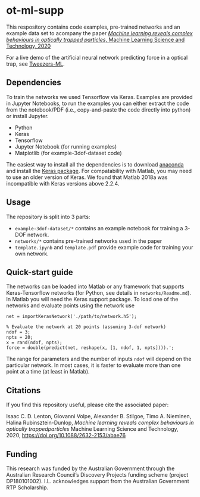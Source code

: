 # ot-ml-supp
This respository contains code examples, pre-trained networks and an example data
set to acompany the paper [*Machine learning reveals complex behaviours in optically
trapped particles*, Machine Learning Science and Technology, 2020](https://doi.org/10.1088/2632-2153/abae76)

For a live demo of the artificial neural network predicting force in a
optical trap, see [Tweezers-ML](https://ilent2.github.io/tweezers-ml/).

## Dependencies
To train the networks we used Tensorflow via Keras.
Examples are provided in Jupyter Notebooks, to run the examples
you can either extract the code from the notebook/PDF (i.e.,
copy-and-paste the code directly into python) or install Jupyter.

* Python
* Keras
* Tensorflow
* Jupyter Notebook (for running examples)
* Matplotlib (for example-3dof-dataset code)

The easiest way to install all the dependencies is to download
[anaconda](https://www.anaconda.com/distribution/) and install the
[Keras package](https://anaconda.org/conda-forge/keras).
For compatability with Matlab, you may need to use an older version of Keras.
We found that Matlab 2018a was incompatible with Keras versions above 2.2.4.

## Usage
The repository is split into 3 parts:
* `example-3dof-dataset/*` contains an example notebook for training a 3-DOF network.
* `networks/*` contains pre-trained networks used in the paper
* `template.ipynb` and `template.pdf` provide example code for training your own network.

## Quick-start guide

The networks can be loaded into Matlab or any framework that supports
Keras-Tensorflow networks (for Python, see details in
`networks/Readme.md`).  In Matlab you will need the Keras support package.
To load one of the networks and evaluate points using the network use

```
net = importKerasNetwork('./path/to/network.h5');

% Evaluate the network at 20 points (assuming 3-dof network)
ndof = 3;
npts = 20;
x = rand(ndof, npts);
force = double(predict(net, reshape(x, [1, ndof, 1, npts]))).';
```

The range for parameters and the number of inputs `ndof`
will depend on the particular network.
In most cases, it is faster to evaluate more than one point at a
time (at least in Matlab).

## Citations
If you find this repository useful, please cite the associated
paper:


Isaac C. D. Lenton, Giovanni Volpe, Alexander B. Stilgoe, Timo A. Nieminen, Halina Rubinsztein-Dunlop,
*Machine learning reveals complex behaviours in optically trappedparticles*
Machine Learning Science and Technology, 2020, https://doi.org/10.1088/2632-2153/abae76

## Funding
This research was funded by the Australian Government through the Australian 
Research Council’s Discovery Projects funding scheme (project DP180101002). 
I.L. acknowledges support from the Australian Government RTP Scholarship.

